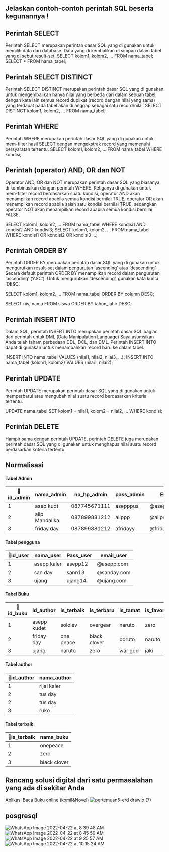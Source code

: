 ## Jelaskan contoh-contoh perintah SQL beserta kegunannya !

## Perintah SELECT 
Perintah SELECT merupakan perintah dasar SQL yang di gunakan untuk memilih data dari database. Data yang di kembalikan di simpan dalam tabel yang di sebut result-set. SELECT kolom1, kolom2, … FROM nama_tabel;
SELECT * FROM nama_tabel;
## Perintah SELECT DISTINCT
Perintah SELECT DISTINCT merupakan perintah dasar SQL yang di gunakan untuk mengembalikan hanya nilai yang berbeda dari dalam sebuah tabel, dengan kata lain semua record duplikat (record dengan nilai yang sama) yang terdapat pada tabel akan di anggap sebagai satu record/nilai.
SELECT DISTINCT kolom1, kolom2, … FROM nama_tabel;
## Perintah WHERE
Perintah WHERE merupakan perintah dasar SQL yang di gunakan untuk mem-filter hasil SELECT dengan mengekstrak record yang memenuhi persyaratan tertentu.
SELECT kolom1, kolom2, … FROM nama_tabel WHERE kondisi;
## Perintah (operator) AND, OR dan NOT
Operator AND, OR dan NOT merupakan perintah dasar SQL yang biasanya di kombinasikan dengan perintah WHERE. Ketiganya di gunakan untuk mem-filter record berdasarkan suatu kondisi, operator AND akan menampilkan record apabila semua kondisi bernilai TRUE, operator OR akan menampilkan record apabila salah satu kondisi bernilai TRUE, sedangkan operator NOT akan menampilkan record apabila semua kondisi bernilai FALSE.

SELECT kolom1, kolom2, … FROM nama_tabel WHERE kondisi1 AND kondisi2 AND kondisi3;
SELECT kolom1, kolom2, … FROM nama_tabel WHERE kondisi1 OR kondisi2 OR kondisi3 …;

## Perintah ORDER BY
Perintah ORDER BY merupakan perintah dasar SQL yang di gunakan untuk mengurutkan result-set dalam pengurutan ‘ascending’ atau ‘descending’. Secara default perintah ORDER BY menampilkan record dalam pengurutan ‘ascending’ (‘ASC’). Untuk mengurutkan ‘descending’, gunakan kata kunci ‘DESC’.

SELECT kolom1, kolom2, … FROM nama_tabel ORDER BY column DESC;

SELECT nis, nama FROM siswa ORDER BY tahun_lahir DESC;

##  Perintah INSERT INTO
Dalam SQL, perintah INSERT INTO merupakan perintah dasar SQL bagian dari perintah untuk DML (Data Manipulation Language) Saya asumsikan Anda telah faham perbedaan DDL, DCL, dan DML. Perintah INSERT INTO dapat di gunakan untuk menambahkan record baru ke dalam tabel.

INSERT INTO nama_tabel VALUES (nilai1, nilai2, nilai3, …);
INSERT INTO nama_tabel (kolom1, kolom2) VALUES (nilai1, nilai2);
## Perintah UPDATE
Perintah UPDATE merupakan perintah dasar SQL yang di gunakan untuk memperbarui atau mengubah nilai suatu record berdasarkan kriteria tertentu.

UPDATE nama_tabel SET kolom1 = nilai1, kolom2 = nilai2, … WHERE kondisi;
##  Perintah DELETE
Hampir sama dengan perintah UPDATE, perintah DELETE juga merupakan perintah dasar SQL yang di gunakan untuk menghapus nilai suatu record berdasarkan kriteria tertentu.
## Normalisasi
#### Tabel Admin
|🔑id_admin|nama_admin|no_hp_admin|pass_admin|Email_admin|
|---|---|---|---|---|
|1|asep kudt|087745671111|asepppus|@asepppgmail.com|
|2|alip Mandalika|087899881212|alippp|@alipsndahgmail.com|
|3|friday day|087899881212|afridayy|@friday.gmailcom|

#### Tabel pengguna
|🔑id_user|nama_user|Pass_user|email_user|
|---|---|---|---|
|1|asepp kaler|asepp12|@asepp.com|
|2|san day|sann13|@sanday.com|
|3|ujang|ujang14|@ujang.com|

#### Tabel Buku
|🔑id_buku|id_author|is_terbaik|is_terbaru|is_tamat|is_favorit|
|---|---|---|---|---|---|
|1|asepp kudet|sololev|overgear|naruto|zero|
|2|friday day|one peace|black clover|boruto|naruto|
|3|ujang|naruto|zero|war god|jaki|

#### Tabel author
|🔑id_author|nama_author|
|---|---|
|1|rijal kaler|
|2|tus day|
|2|tus day|
|3|ruko|

#### Tabel terbaik
|🔑is_terbaik|nama_buku|
|---|---|
|1|onepeace|
|2|zero|
|3|black clover|
##  Rancang solusi digital dari satu permasalahan yang ada di sekitar Anda
Aplikasi Baca Buku online (komil&Novel)
![pertemuan5-erd drawio (7)](https://user-images.githubusercontent.com/100669802/164587671-fa60d154-0342-4569-8143-1db65321fb81.png)
## posgresql
![WhatsApp Image 2022-04-22 at 8 39 48 AM](https://user-images.githubusercontent.com/100669802/164579862-e02506d1-79a2-441a-b4e6-4a829891d480.jpeg)
![WhatsApp Image 2022-04-22 at 8 45 59 AM](https://user-images.githubusercontent.com/100669802/164587027-e1d13f2e-67de-4c4e-9462-f7e2ec5e0742.jpeg)
![WhatsApp Image 2022-04-22 at 9 25 57 AM](https://user-images.githubusercontent.com/100669802/164587057-68e38186-da70-4174-8c92-2f7616667956.jpeg)
![WhatsApp Image 2022-04-22 at 10 15 24 AM](https://user-images.githubusercontent.com/100669802/164589586-137a5d5b-b52f-4bc0-8725-dc4a36eb804c.jpeg)

